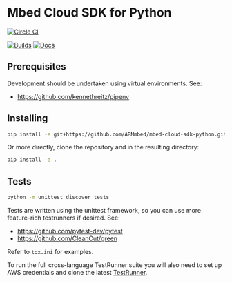 # Mbed Cloud SDK for Python

[![Circle CI](https://circleci.com/gh/ARMmbed/mbed-cloud-sdk-python.svg?style=shield&circle-token=ec05043ded945f81984e7fd2fce23fe793e7b634)](https://circleci.com/gh/ARMmbed/mbed-cloud-sdk-python/)

[![Builds](https://img.shields.io/badge/sdk-builds-blue.svg)](http://armmbed.github.io/mbed-cloud-sdk-python/builds/)
[![Docs](https://img.shields.io/badge/sdk-documentation-blue.svg)](https://s3-us-west-2.amazonaws.com/mbed-cloud-sdk-python/index.html)

## Prerequisites

Development should be undertaken using virtual environments. See:
- https://github.com/kennethreitz/pipenv

## Installing

```bash
pip install -e git+https://github.com/ARMmbed/mbed-cloud-sdk-python.git
```

Or more directly, clone the repository and in the resulting directory:

```bash
pip install -e .
```

## Tests

```bash
python -m unittest discover tests
```

Tests are written using the unittest framework, so you can
use more feature-rich testrunners if desired. See:
- https://github.com/pytest-dev/pytest
- https://github.com/CleanCut/green

Refer to `tox.ini` for examples.

To run the full cross-language TestRunner suite you will also need to
set up AWS credentials and clone the latest
[TestRunner](https://github.com/ARMmbed/mbed-cloud-sdk-testrunner).
